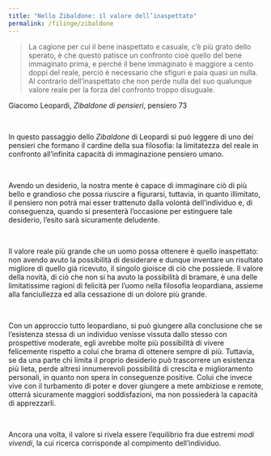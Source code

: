 ```yaml
---
title: "Nello Zibaldone: il valore dell’inaspettato"
permalink: /filinge/zibaldone
---
```

> La cagione per cui il bene inaspettato e casuale, c’è più grato dello sperato, è che questo patisce un confronto cioè quello del bene immaginato prima, e perché il bene immaginato è maggiore a cento doppi del reale, perciò è necessario che sfiguri e paia quasi un nulla. Al contrario dell’inaspettato che non perde nulla del suo qualunque valore reale per la forza del confronto troppo disuguale.

Giacomo Leopardi, *Zibaldone di pensieri*, pensiero 73

<br />

In questo passaggio dello *Zibaldone* di Leopardi si può leggere di uno dei pensieri che formano il cardine della sua filosofia: la limitatezza del reale in confronto all’infinita capacità di immaginazione pensiero umano.

<br />

Avendo un desiderio, la nostra mente è capace di immaginare ciò di più bello e grandioso che possa riuscire a figurarsi, tuttavia, in quanto illimitato, il pensiero non potrà mai esser trattenuto dalla volontà dell’individuo e, di conseguenza, quando si presenterà l’occasione per estinguere tale desiderio, l’esito sarà sicuramente deludente.

<br />

Il valore reale più grande che un uomo possa ottenere è quello inaspettato: non avendo avuto la possibilità di desiderare e dunque inventare un risultato migliore di quello già ricevuto, il singolo gioisce di ciò che possiede. Il valore della novità, di ciò che non si ha avuto la possibilità di bramare, è una delle limitatissime ragioni di felicità per l’uomo nella filosofia leopardiana, assieme alla fanciullezza ed alla cessazione di un dolore più grande.

<br />

Con un approccio tutto leopardiano, si può giungere alla conclusione che se l’esistenza stessa di un individuo venisse vissuta dallo stesso con prospettive moderate, egli avrebbe molte più possibilità di vivere felicemente rispetto a colui che brama di ottenere sempre di più. Tuttavia, se da una parte chi limita il proprio desiderio può trascorrere un esistenza più lieta, perde altresì innumerevoli possibilità di crescita e miglioramento personali, in quanto non spera in conseguenze positive. Colui che invece vive con il turbamento di poter e dover giungere a mete ambiziose e remote, otterrà sicuramente maggiori soddisfazioni, ma non possiederà la capacità di apprezzarli.

<br />

Ancora una volta, il valore si rivela essere l’equilibrio fra due estremi *modi vivendi*, la cui ricerca corrisponde al compimento dell’individuo.
